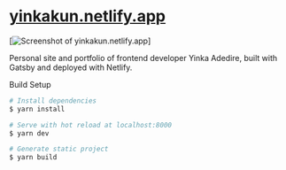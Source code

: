 # [yinkakun.netlify.app](https://yinkakun.netlify.app)

[![Screenshot of yinkakun.netlify.app](./screenshot.png)]

Personal site and portfolio of frontend developer Yinka Adedire, built with Gatsby and deployed with Netlify.

Build Setup

```bash
# Install dependencies
$ yarn install

# Serve with hot reload at localhost:8000
$ yarn dev

# Generate static project
$ yarn build
```
